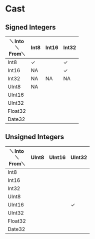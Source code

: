 # Cast

## Signed Integers

|⟍ Into <br /> ⟍   <br /> From⟍   |  Int8 | Int16 | Int32 |
|-|-|-|-|
| Int8 | ✓ | | ✓ |
| Int16 | NA | | ✓ |
| Int32 | NA | NA | NA |
| UInt8 | NA | |
| UInt16 | | |
| UInt32 | | |
| Float32 | | |
| Date32 | | |

## Unsigned Integers

|⟍ Into <br /> ⟍   <br /> From⟍   |  UInt8 | UInt16 | UInt32 |
|-|-|-|-|
| Int8 |  | |  |
| Int16 |  | |  |
| Int32 |  |  |  |
| UInt8 |  | |
| UInt16 | | | ✓ |
| UInt32 | | |
| Float32 | | |
| Date32 | | |